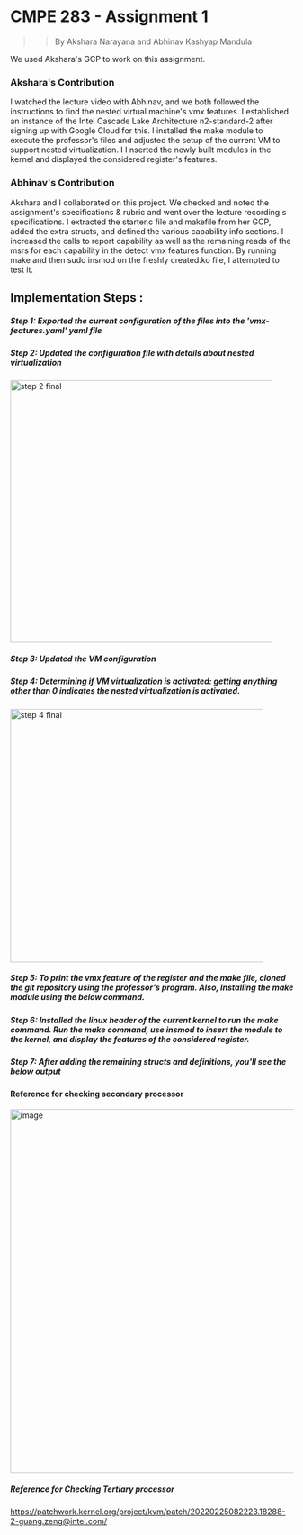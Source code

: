 # CMPE 283 - Assignment 1

>> By Akshara Narayana and Abhinav Kashyap Mandula

 We used Akshara's GCP to work on this assignment.


### Akshara's Contribution

I watched the lecture video with Abhinav, and we both followed the instructions to find the nested virtual machine's vmx features. I established an instance of the Intel Cascade Lake Architecture n2-standard-2 after signing up with Google Cloud for this. I installed the make module to execute the professor's files and adjusted the setup of the current VM to support nested virtualization. I I nserted the newly built modules in the kernel and displayed the considered register's features.

### Abhinav's Contribution

Akshara and I collaborated on this project. We checked and noted the assignment's specifications & rubric and went over the lecture recording's specifications. I extracted the starter.c file and makefile from her GCP, added the extra structs, and defined the various capability info sections. I increased the calls to report capability as well as the remaining reads of the msrs for each capability in the detect vmx features function. By running make and then sudo insmod on the freshly created.ko file, I attempted to test it.





## Implementation Steps :

##### Step 1: Exported the current configuration of the files into the 'vmx-features.yaml' yaml file


##### Step 2: Updated the configuration file with details about nested virtualization

<img width="466" alt="step 2 final" src="https://user-images.githubusercontent.com/99699489/200482922-8060a892-ce55-4bde-8bfa-c878ec988c27.png">




##### Step 3: Updated the VM configuration


##### Step 4: Determining if VM virtualization is activated: getting anything other than 0 indicates the nested virtualization is activated.

<img width="450" alt="step 4 final" src="https://user-images.githubusercontent.com/99699489/200483095-0d1cae32-f599-4fa8-acc4-1cbc9e688c75.png">




##### Step 5: To print the vmx feature of the register and the make file, cloned the git repository using the professor's program. Also, Installing the make module using the below command.



##### Step 6: Installed the linux header of the current kernel to run the make command. Run the make command, use insmod to insert the module to the kernel, and display the features of the considered register.



##### Step 7: After adding the remaining structs and definitions, you'll see the below output




#### Reference for checking secondary processor

<img width="646" alt="image" src="https://user-images.githubusercontent.com/99863530/200481568-5ddf0817-c528-4a3f-97c6-22753e63402f.png">



##### Reference for Checking Tertiary processor

https://patchwork.kernel.org/project/kvm/patch/20220225082223.18288-2-guang.zeng@intel.com/





